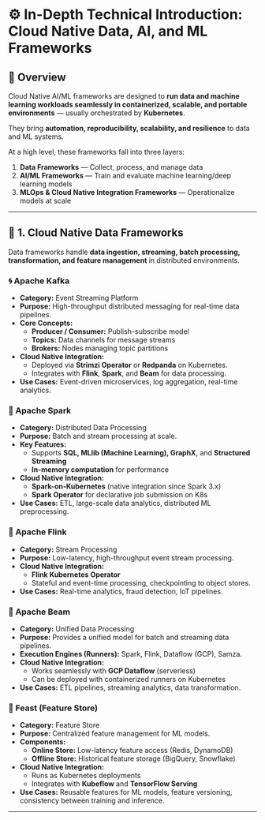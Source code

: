 # ⚙️ In-Depth Technical Introduction: Cloud Native Data, AI, and ML Frameworks

## 🧭 Overview

Cloud Native AI/ML frameworks are designed to **run data and machine learning workloads seamlessly in containerized, scalable, and portable environments** — usually orchestrated by **Kubernetes**.

They bring **automation, reproducibility, scalability, and resilience** to data and ML systems.

At a high level, these frameworks fall into three layers:

1. **Data Frameworks** — Collect, process, and manage data
2. **AI/ML Frameworks** — Train and evaluate machine learning/deep learning models
3. **MLOps & Cloud Native Integration Frameworks** — Operationalize models at scale

---

## 🧩 1. Cloud Native Data Frameworks

Data frameworks handle **data ingestion, streaming, batch processing, transformation, and feature management** in distributed environments.

### 🌀 Apache Kafka
- **Category:** Event Streaming Platform
- **Purpose:** High-throughput distributed messaging for real-time data pipelines.
- **Core Concepts:**
  - **Producer / Consumer:** Publish-subscribe model
  - **Topics:** Data channels for message streams
  - **Brokers:** Nodes managing topic partitions
- **Cloud Native Integration:**
  - Deployed via **Strimzi Operator** or **Redpanda** on Kubernetes.
  - Integrates with **Flink**, **Spark**, and **Beam** for data processing.
- **Use Cases:** Event-driven microservices, log aggregation, real-time analytics.

### 🧮 Apache Spark
- **Category:** Distributed Data Processing
- **Purpose:** Batch and stream processing at scale.
- **Key Features:**
  - Supports **SQL, MLlib (Machine Learning), GraphX**, and **Structured Streaming**
  - **In-memory computation** for performance
- **Cloud Native Integration:**
  - **Spark-on-Kubernetes** (native integration since Spark 3.x)
  - **Spark Operator** for declarative job submission on K8s
- **Use Cases:** ETL, large-scale data analytics, distributed ML preprocessing.

### 🌊 Apache Flink
- **Category:** Stream Processing
- **Purpose:** Low-latency, high-throughput event stream processing.
- **Cloud Native Integration:**
  - **Flink Kubernetes Operator**
  - Stateful and event-time processing, checkpointing to object stores.
- **Use Cases:** Real-time analytics, fraud detection, IoT pipelines.

### 🧱 Apache Beam
- **Category:** Unified Data Processing
- **Purpose:** Provides a unified model for batch and streaming data pipelines.
- **Execution Engines (Runners):** Spark, Flink, Dataflow (GCP), Samza.
- **Cloud Native Integration:**
  - Works seamlessly with **GCP Dataflow** (serverless)
  - Can be deployed with containerized runners on Kubernetes
- **Use Cases:** ETL pipelines, streaming analytics, data transformation.


### 🧠 Feast (Feature Store)
- **Category:** Feature Store
- **Purpose:** Centralized feature management for ML models.
- **Components:**
  - **Online Store:** Low-latency feature access (Redis, DynamoDB)
  - **Offline Store:** Historical feature storage (BigQuery, Snowflake)
- **Cloud Native Integration:**
  - Runs as Kubernetes deployments
  - Integrates with **Kubeflow** and **TensorFlow Serving**
- **Use Cases:** Reusable features for ML models, feature versioning, consistency between training and inference.

---